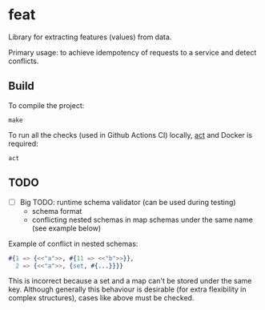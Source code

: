 # feat

Library for extracting features (values) from data.

Primary usage: to achieve idempotency of requests to a service and detect conflicts.


## Build

To compile the project:

    make

To run all the checks (used in Github Actions CI) locally, [act](https://github.com/nektos/act) and Docker is required:

    act


## TODO

- [ ] Big TODO: runtime schema validator (can be used during testing)
  - schema format
  - conflicting nested schemas in map schemas under the same name (see example below)

Example of conflict in nested schemas:
```erlang
#{1 => {<<"a">>, #{11 => <<"b">>}},
  2 => {<<"a">>, {set, #{...}}}}
```
This is incorrect because a set and a map can't be stored under the same key.
Although generally this behaviour is desirable (for extra flexibility in complex structures),
cases like above must be checked.
